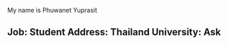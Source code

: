 My name is Phuwanet Yuprasit

Job: Student
Address: Thailand
University: Ask
-----------------------------



